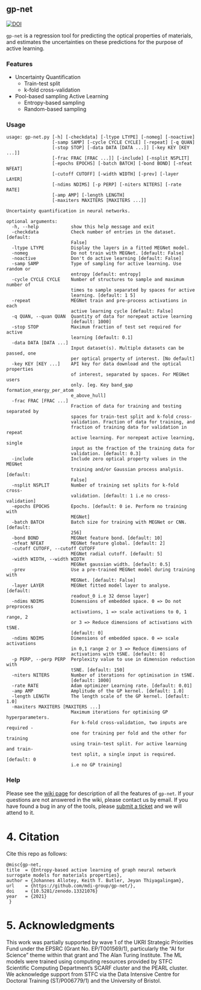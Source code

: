 ## gp-net

[![DOI](https://zenodo.org/badge/276850997.svg)](https://zenodo.org/doi/10.5281/zenodo.13321075)

`gp-net` is a regression tool for predicting the optical properties of materials,
and estimates the uncertainties on these predictions for the purpose
of active learning. 

### Features 
- Uncertainty Quantification 
  * Train-test split
  * k-fold cross-validation
- Pool-based sampling Active Learning
  * Entropy-based sampling 
  * Random-based sampling 

### Usage
```
usage: gp-net.py [-h] [-checkdata] [-ltype LTYPE] [-nomeg] [-noactive]
                 [-samp SAMP] [-cycle CYCLE CYCLE] [-repeat] [-q QUAN]
                 [-stop STOP] [-data DATA [DATA ...]] [-key KEY [KEY ...]]
                 [-frac FRAC [FRAC ...]] [-include] [-nsplit NSPLIT]
                 [-epochs EPOCHS] [-batch BATCH] [-bond BOND] [-nfeat NFEAT]
                 [-cutoff CUTOFF] [-width WIDTH] [-prev] [-layer LAYER]
                 [-ndims NDIMS] [-p PERP] [-niters NITERS] [-rate RATE]
                 [-amp AMP] [-length LENGTH]
                 [-maxiters MAXITERS [MAXITERS ...]]

Uncertainty quantification in neural networks.

optional arguments:
  -h, --help            show this help message and exit
  -checkdata            Check number of entries in the dataset. [default:
                        False]
  -ltype LTYPE          Display the layers in a fitted MEGNet model.
  -nomeg                Do not train with MEGNet. [default: False]
  -noactive             Don't do active learning [default: False]
  -samp SAMP            Type of sampling for active learning. Use random or
                        entropy [default: entropy]
  -cycle CYCLE CYCLE    Number of structures to sample and maximum number of
                        times to sample separated by spaces for active
                        learning. [default: 1 5]
  -repeat               MEGNet train and pre-process activations in each
                        active learning cycle [default: False]
  -q QUAN, --quan QUAN  Quantity of data for norepeat active learning
                        [default: 1000]
  -stop STOP            Maximum fraction of test set required for active
                        learning [default: 0.1]
  -data DATA [DATA ...]
                        Input dataset(s). Multiple datasets can be passed, one
                        per optical property of interest. [No default]
  -key KEY [KEY ...]    API key for data download and the optical properties
                        of interest, separated by spaces. For MEGNet users
                        only. [eg. Key band_gap formation_energy_per_atom
                        e_above_hull]
  -frac FRAC [FRAC ...]
                        Fraction of data for training and testing separated by
                        spaces for train-test split and k-fold cross-
                        validation. Fraction of data for training, and
                        fraction of training data for validation in repeat
                        active learning. For norepeat active learning, single
                        input as the fraction of the training data for
                        validation. [default: 0.3]
  -include              Include zero optical property values in the MEGNet
                        training and/or Gaussian process analysis. [default:
                        False]
  -nsplit NSPLIT        Number of training set splits for k-fold cross-
                        validation. [default: 1 i.e no cross-validation]
  -epochs EPOCHS        Epochs. [default: 0 ie. Perform no training with
                        MEGNet]
  -batch BATCH          Batch size for training with MEGNet or CNN. [default:
                        256]
  -bond BOND            MEGNet feature bond. [default: 10]
  -nfeat NFEAT          MEGNet feature global. [default: 2]
  -cutoff CUTOFF, --cutoff CUTOFF
                        MEGNet radial cutoff. [default: 5]
  -width WIDTH, --width WIDTH
                        MEGNet gaussian width. [default: 0.5]
  -prev                 Use a pre-trained MEGNet model during training with
                        MEGNet. [default: False]
  -layer LAYER          MEGNet fitted model layer to analyse. [default:
                        readout_0 i.e 32 dense layer]
  -ndims NDIMS          Dimensions of embedded space. 0 => Do not preprocess
                        activations, 1 => scale activations to 0, 1 range, 2
                        or 3 => Reduce dimensions of activations with tSNE.
                        [default: 0]
  -ndims NDIMS          Dimensions of embedded space. 0 => scale activations
                        in 0,1 range 2 or 3 => Reduce dimensions of
                        activations with tSNE. [default: 0]
  -p PERP, --perp PERP  Perplexity value to use in dimension reduction with
                        tSNE. [default: 150]
  -niters NITERS        Number of iterations for optimisation in tSNE.
                        [default: 1000]
  -rate RATE            Adam optimizer Learning rate. [default: 0.01]
  -amp AMP              Amplitude of the GP kernel. [default: 1.0]
  -length LENGTH        The length scale of the GP kernel. [default: 1.0]
  -maxiters MAXITERS [MAXITERS ...]
                        Maximum iterations for optimising GP hyperparameters.
                        For k-fold cross-validation, two inputs are required -
                        one for training per fold and the other for training
                        using train-test split. For active learning and train-
                        test split, a single input is required. [default: 0
                        i.e no GP training]

```

### Help
Please see the [wiki page](https://github.com/keeeto/gp-net/wiki) for description
of all the features of `gp-net`. If your questions are not answered in the wiki,
please contact us by email. If you have found a bug in any of the tools, please
[submit a ticket](https://github.com/keeeto/gp-net/issues) and we will attend to it. 


# 4. Citation

Cite this repo as follows:

```
@misc{gp-net,
title  = {Entropy-based active learning of graph neural network surrogate models for materials properties},
author = {Johannes Allotey, Keith T. Butler, Jeyan Thiyagalingam},
url    = {https://github.com/mdi-group/gp-net/},
doi    = {10.5281/zenodo.13321076}
year   = {2021}
 }
```

# 5. Acknowledgments

This work was partially supported by wave 1 of the UKRI Strategic Priorities Fund under the EPSRC (Grant No. EP/T001569/1), particularly the “AI for Science” theme within that grant and The Alan Turing Institute. The ML models were trained using computing resources provided by STFC Scientific Computing Department’s SCARF cluster and the PEARL cluster. We acknowledge support from STFC via the Data Intensive Centre for Doctoral Training (ST/P006779/1) and the University of Bristol.


